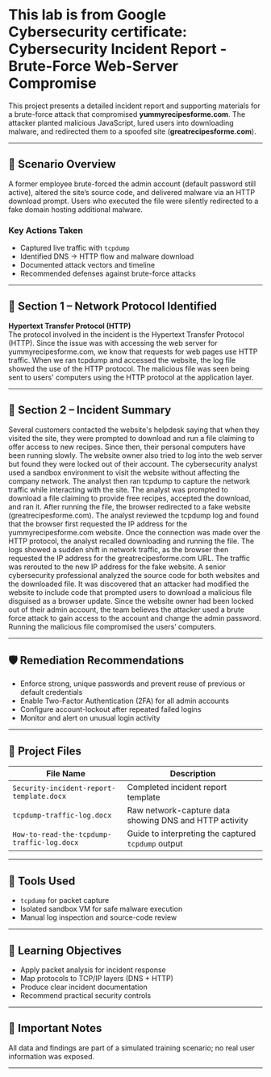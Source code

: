 # This lab is from Google Cybersecurity certificate: Cybersecurity Incident Report - Brute-Force Web-Server Compromise

This project presents a detailed incident report and supporting materials for a brute-force attack that compromised **yummyrecipesforme.com**. The attacker planted malicious JavaScript, lured users into downloading malware, and redirected them to a spoofed site (**greatrecipesforme.com**).

---

## 🧠 Scenario Overview
A former employee brute-forced the admin account (default password still active), altered the site’s source code, and delivered malware via an HTTP download prompt. Users who executed the file were silently redirected to a fake domain hosting additional malware.

### Key Actions Taken
- Captured live traffic with `tcpdump`
- Identified DNS → HTTP flow and malware download
- Documented attack vectors and timeline
- Recommended defenses against brute-force attacks

---

## 🔎 Section 1 – Network Protocol Identified
**Hypertext Transfer Protocol (HTTP)**  
The protocol involved in the incident is the Hypertext Transfer Protocol (HTTP). Since the issue was with accessing the web server for yummyrecipesforme.com, we know that requests for web pages use HTTP traffic. When we ran tcpdump and accessed the website, the log file showed the use of the HTTP protocol. The malicious file was seen being sent to users' computers using the HTTP protocol at the application layer.

---

## 📝 Section 2 – Incident Summary
Several customers contacted the website's helpdesk saying that when they visited the site, they were prompted to download and run a file claiming to offer access to new recipes. Since then, their personal computers have been running slowly. The website owner also tried to log into the web server but found they were locked out of their account.
The cybersecurity analyst used a sandbox environment to visit the website without affecting the company network. The analyst then ran tcpdump to capture the network traffic while interacting with the site. The analyst was prompted to download a file claiming to provide free recipes, accepted the download, and ran it. After running the file, the browser redirected to a fake website (greatrecipesforme.com).
The analyst reviewed the tcpdump log and found that the browser first requested the IP address for the yummyrecipesforme.com website. Once the connection was made over the HTTP protocol, the analyst recalled downloading and running the file. The logs showed a sudden shift in network traffic, as the browser then requested the IP address for the greatrecipesforme.com URL. The traffic was rerouted to the new IP address for the fake website.
A senior cybersecurity professional analyzed the source code for both websites and the downloaded file. It was discovered that an attacker had modified the website to include code that prompted users to download a malicious file disguised as a browser update. Since the website owner had been locked out of their admin account, the team believes the attacker used a brute force attack to gain access to the account and change the admin password. Running the malicious file compromised the users’ computers.


---

## 🛡️ Remediation Recommendations
- Enforce strong, unique passwords and prevent reuse of previous or default credentials  
- Enable Two-Factor Authentication (2FA) for all admin accounts  
- Configure account-lockout after repeated failed logins  
- Monitor and alert on unusual login activity

---

## 📂 Project Files

| File Name                                  | Description                                                              |
|-------------------------------------------|--------------------------------------------------------------------------|
| `Security-incident-report-template.docx`  | Completed incident report template                                       |
| `tcpdump-traffic-log.docx`                | Raw network-capture data showing DNS and HTTP activity                   |
| `How-to-read-the-tcpdump-traffic-log.docx`| Guide to interpreting the captured `tcpdump` output                      |

---

## 🧰 Tools Used
- `tcpdump` for packet capture  
- Isolated sandbox VM for safe malware execution  
- Manual log inspection and source-code review

---

## 📘 Learning Objectives
- Apply packet analysis for incident response  
- Map protocols to TCP/IP layers (DNS + HTTP)  
- Produce clear incident documentation  
- Recommend practical security controls

---

## 📌 Important Notes
All data and findings are part of a simulated training scenario; no real user information was exposed.

---
